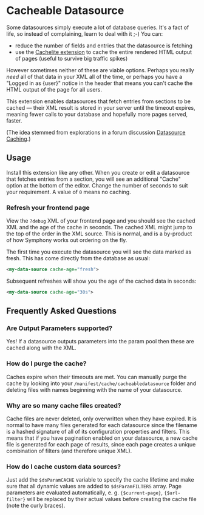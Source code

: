 # Cacheable Datasource

Some datasources simply execute a lot of database queries. It's a fact of life, so instead of complaining, learn to deal with it ;-) You can:

- reduce the number of fields and entries that the datasource is fetching
- use the [Cachelite extension](http://symphonyextensions.com/extensions/cachelite/) to cache the entire rendered HTML output of pages (useful to survive big traffic spikes)

However sometimes neither of these are viable options. Perhaps you really _need_ all of that data in your XML all of the time, or perhaps you have a "Logged in as {user}" notice in the header that means you can't cache the HTML output of the page for all users.

This extension enables datasources that fetch entries from sections to be cached — their XML result is stored in your server until the timeout expires, meaning fewer calls to your database and hopefully more pages served, faster.

(The idea stemmed from explorations in a forum discussion [Datasource Caching](http://getsymphony.com/discuss/thread/32535/).)

## Usage

Install this extension like any other. When you create or edit a datasource that fetches entries from a section, you will see an additional "Cache" option at the bottom of the editor. Change the number of seconds to suit your requirement. A value of `0` means no caching.

### Refresh your frontend page

View the `?debug` XML of your frontend page and you should see the cached XML and the age of the cache in seconds. The cached XML might jump to the top of the order in the XML source. This is normal, and is a by-product of how Symphony works out ordering on the fly.

The first time you execute the datasource you will see the data marked as fresh. This has come directly from the database as usual:

```xml
<my-data-source cache-age="fresh">
```

Subsequent refreshes will show you the age of the cached data in seconds:

```xml
<my-data-source cache-age="30s">
```

## Frequently Asked Questions

### Are Output Parameters supported?

Yes! If a datasource outputs parameters into the param pool then these are cached along with the XML.

### How do I purge the cache?

Caches expire when their timeouts are met. You can manually purge the cache by looking into your `/manifest/cache/cacheabledatasource` folder and deleting files with names beginning with the name of your datasource.

### Why are so many cache files created?

Cache files are never deleted, only overwritten when they have expired. It is normal to have many files generated for each datasource since the filename is a hashed signature of all of its configuration properties and filters. This means that if you have pagination enabled on your datasource, a new cache file is generated for each page of results, since each page creates a unique combination of filters (and therefore unique XML).

### How do I cache custom data sources?

Just add the `$dsParamCACHE` variable to specify the cache lifetime and make sure that all dynamic values are added to `$dsParamFILTERS` array. Page parameters are evaluated automatically, e. g. `{$current-page}`, `{$url-filter}` will be replaced by their actual values before creating the cache file (note the curly braces).
